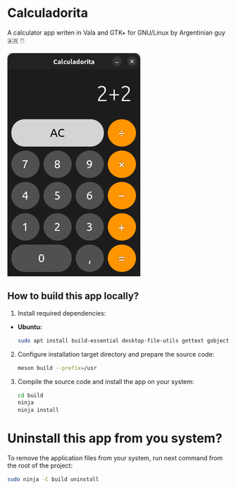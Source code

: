 # Calculadorita

A calculator app writen in Vala and GTK+ for GNU/Linux by Argentinian guy 🇦🇷 🖱️

![screenshot](./data/media/screenshot1.png)

## How to build this app locally?

1. Install required dependencies:
  * **Ubuntu:**
    ```bash
    sudo apt install build-essential desktop-file-utils gettext gobject-introspection libgee-0.8-dev libgirepository1.0-dev libglib2.0-dev libgtk-4-dev libxml2-dev libxml2-utils meson cmake valac valadoc libmatheval-dev
    ```

2. Configure installation target directory and prepare the source code:
    ```bash
    meson build --prefix=/usr
    ```

3. Compile the source code and install the app on your system:
    ```bash
    cd build
    ninja
    ninja install
    ```

# Uninstall this app from you system?

To remove the application files from your system, run next command from the root of the project:
```bash
sudo ninja -C build uninstall
```